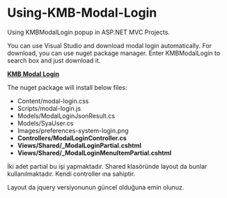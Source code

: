 # Using-KMB-Modal-Login
Using KMBModalLogin popup in ASP.NET MVC Projects. 

You can use Visual Studio and download modal login automatically. For download, you can use nuget package manager. Enter KMBModalLogin to search box and just download it. 

**[KMB Modal Login](https://www.nuget.org/packages/KMBModalLogin/)**

The nuget package will install below files:
* Content/modal-login.css
* Scripts/modal-login.js
* Models/ModalLoginJsonResult.cs
* Models/SyaUser.cs
* Images/preferences-system-login.png
* **Controllers/ModalLoginController.cs**
* **Views/Shared/_ModalLoginPartial.cshtml**
* **Views/Shared/_ModalLoginMenuItemPartial.cshtml**


İki adet partial bu işi yapmaktadır. 
Shared klasöründe layout da bunlar kullanılmaktadır. 
Kendi controller ına sahiptir.

Layout da jquery versiyonunun güncel olduğuna emin olunuz. 
